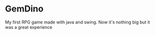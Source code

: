 # GemDino
My first RPG game made with java and swing. Now it's nothing big but it was a great experience
